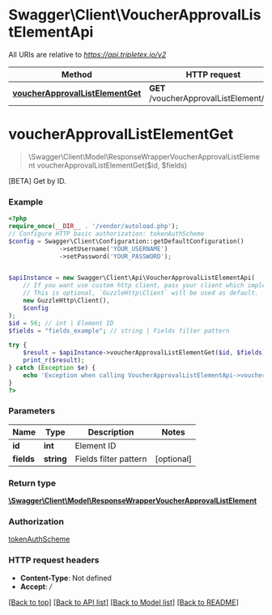 # Swagger\Client\VoucherApprovalListElementApi

All URIs are relative to *https://api.tripletex.io/v2*

Method | HTTP request | Description
------------- | ------------- | -------------
[**voucherApprovalListElementGet**](VoucherApprovalListElementApi.md#voucherapprovallistelementget) | **GET** /voucherApprovalListElement/{id} | [BETA] Get by ID.

# **voucherApprovalListElementGet**
> \Swagger\Client\Model\ResponseWrapperVoucherApprovalListElement voucherApprovalListElementGet($id, $fields)

[BETA] Get by ID.

### Example
```php
<?php
require_once(__DIR__ . '/vendor/autoload.php');
// Configure HTTP basic authorization: tokenAuthScheme
$config = Swagger\Client\Configuration::getDefaultConfiguration()
              ->setUsername('YOUR_USERNAME')
              ->setPassword('YOUR_PASSWORD');


$apiInstance = new Swagger\Client\Api\VoucherApprovalListElementApi(
    // If you want use custom http client, pass your client which implements `GuzzleHttp\ClientInterface`.
    // This is optional, `GuzzleHttp\Client` will be used as default.
    new GuzzleHttp\Client(),
    $config
);
$id = 56; // int | Element ID
$fields = "fields_example"; // string | Fields filter pattern

try {
    $result = $apiInstance->voucherApprovalListElementGet($id, $fields);
    print_r($result);
} catch (Exception $e) {
    echo 'Exception when calling VoucherApprovalListElementApi->voucherApprovalListElementGet: ', $e->getMessage(), PHP_EOL;
}
?>
```

### Parameters

Name | Type | Description  | Notes
------------- | ------------- | ------------- | -------------
 **id** | **int**| Element ID |
 **fields** | **string**| Fields filter pattern | [optional]

### Return type

[**\Swagger\Client\Model\ResponseWrapperVoucherApprovalListElement**](../Model/ResponseWrapperVoucherApprovalListElement.md)

### Authorization

[tokenAuthScheme](../../README.md#tokenAuthScheme)

### HTTP request headers

 - **Content-Type**: Not defined
 - **Accept**: */*

[[Back to top]](#) [[Back to API list]](../../README.md#documentation-for-api-endpoints) [[Back to Model list]](../../README.md#documentation-for-models) [[Back to README]](../../README.md)

